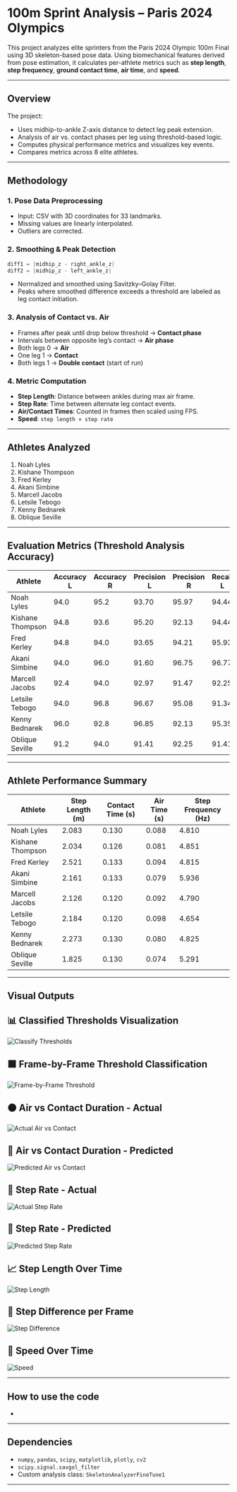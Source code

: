 
# 100m Sprint Analysis – Paris 2024 Olympics

This project analyzes elite sprinters from the Paris 2024 Olympic 100m Final using 3D skeleton-based pose data. Using biomechanical features derived from pose estimation, it calculates per-athlete metrics such as **step length**, **step frequency**, **ground contact time**, **air time**, and **speed**.

---

## Overview

The project:
- Uses midhip-to-ankle Z-axis distance to detect leg peak extension.
- Analysis of air vs. contact phases per leg using threshold-based logic.
- Computes physical performance metrics and visualizes key events.
- Compares metrics across 8 elite athletes.

---

## Methodology

### 1. Pose Data Preprocessing
- Input: CSV with 3D coordinates for 33 landmarks.
- Missing values are linearly interpolated.
- Outliers are corrected.

### 2. Smoothing & Peak Detection
```python
diff1 = |midhip_z - right_ankle_z|
diff2 = |midhip_z - left_ankle_z|
```
- Normalized and smoothed using Savitzky–Golay Filter.
- Peaks where smoothed difference exceeds a threshold are labeled as leg contact initiation.

### 3. Analysis of Contact vs. Air
- Frames after peak until drop below threshold → **Contact phase**
- Intervals between opposite leg’s contact → **Air phase**
- Both legs 0 → **Air**
- One leg 1 → **Contact**
- Both legs 1 → **Double contact** (start of run)

### 4. Metric Computation
- **Step Length**: Distance between ankles during max air frame.
- **Step Rate**: Time between alternate leg contact events.
- **Air/Contact Times**: Counted in frames then scaled using FPS.
- **Speed**: `step length × step rate`

---

## Athletes Analyzed

1. Noah Lyles  
2. Kishane Thompson  
3. Fred Kerley  
4. Akani Simbine  
5. Marcell Jacobs  
6. Letsile Tebogo  
7. Kenny Bednarek  
8. Oblique Seville

---

## Evaluation Metrics (Threshold Analysis Accuracy)

| Athlete             | Accuracy L | Accuracy R | Precision L | Precision R | Recall L | Recall R |
|---------------------|------------|------------|-------------|-------------|----------|----------|
| Noah Lyles          | 94.0       | 95.2       | 93.70       | 95.97       | 94.44    | 94.44    |
| Kishane Thompson    | 94.8       | 93.6       | 95.20       | 92.13       | 94.44    | 95.12    |
| Fred Kerley         | 94.8       | 94.0       | 93.65       | 94.21       | 95.93    | 93.44    |
| Akani Simbine       | 94.0       | 96.0       | 91.60       | 96.75       | 96.77    | 95.20    |
| Marcell Jacobs      | 92.4       | 94.0       | 92.97       | 91.47       | 92.25    | 96.72    |
| Letsile Tebogo      | 94.0       | 96.8       | 96.67       | 95.08       | 91.34    | 98.31    |
| Kenny Bednarek      | 96.0       | 92.8       | 96.85       | 92.13       | 95.35    | 93.60    |
| Oblique Seville     | 91.2       | 94.0       | 91.41       | 92.25       | 91.41    | 95.97    |

---

## Athlete Performance Summary

| Athlete           | Step Length (m) | Contact Time (s) | Air Time (s) | Step Frequency (Hz) |
|-------------------|------------------|-------------------|---------------|----------------------|
| Noah Lyles        | 2.083           | 0.130             | 0.088         | 4.810                |
| Kishane Thompson  | 2.034           | 0.126             | 0.081         | 4.851                |
| Fred Kerley       | 2.521           | 0.133             | 0.094         | 4.815                |
| Akani Simbine     | 2.161           | 0.133             | 0.079         | 5.936                |
| Marcell Jacobs    | 2.126           | 0.120             | 0.092         | 4.790                |
| Letsile Tebogo    | 2.184           | 0.120             | 0.098         | 4.654                |
| Kenny Bednarek    | 2.273           | 0.130             | 0.080         | 4.825                |
| Oblique Seville   | 1.825           | 0.130             | 0.074         | 5.291                |

---

## Visual Outputs

## 📊 Classified Thresholds Visualization
![Classify Thresholds](img/ClassifyThresholds.png)

## 🟩 Frame-by-Frame Threshold Classification
![Frame-by-Frame Threshold](img/FrameByFrameThreshold.png)

## 🟠 Air vs Contact Duration - Actual
![Actual Air vs Contact](img/ActualAirVSContact.png)

## 🔵 Air vs Contact Duration - Predicted
![Predicted Air vs Contact](img/PredictedAirVSContact.png)

## 🔁 Step Rate - Actual
![Actual Step Rate](img/ActualStepRate.png)

## 🔁 Step Rate - Predicted
![Predicted Step Rate](img/PredictedStepRate.png)

## 📈 Step Length Over Time
![Step Length](img/StepLength.png)

## 🦶 Step Difference per Frame
![Step Difference](img/StepDiffPerFrame.png)

## 🚀 Speed Over Time
![Speed](img/Speed.png)

---

## How to use the code

- 

---

## Dependencies

- `numpy`, `pandas`, `scipy`, `matplotlib`, `plotly`, `cv2`
- `scipy.signal.savgol_filter`
- Custom analysis class: `SkeletonAnalyzerFineTune1`

---

